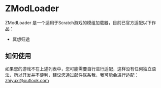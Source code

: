 # ZModLoader

ZModLoader 是一个适用于Scratch游戏的模组加载器，目前已官方适配以下作品：  
- 冥想归途

## 如何使用
如果您的游戏不在上述列表中，您可能需要自行进行适配，这样没有任何独立语法，所以开发并不便利，建议您通过邮件联系我，我可能会进行适配：zhiyuxl@outlook.com  
